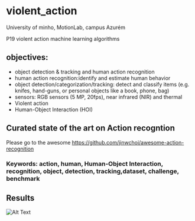 # violent_action
University of minho, MotionLab, campus Azurém

P19 violent action machine learning algorithms

## objectives:

- object detection & tracking and human action recognition
- human action recognition:identify and estimate human behavior
- object detection/categorization/tracking: detect and classify items (e.g. knifes, hand-guns, or personal objects like a book, phone, bag)
- sensors: RGB sensors (5 MP, 20fps), near infrared (NIR) and thermal
- Violent action
- Human-Object Interaction (HOI)

## Curated state of the art on Action recogntion

Please go to the awesome https://github.com/jinwchoi/awesome-action-recognition

### Keywords: action, human, Human-Object Interaction, recognition, object, detection, tracking,dataset, challenge, benchmark

## Results

![Alt Text](https://github.com/nmc-costa/violent_action/blob/master/p19_results_1.gif)

